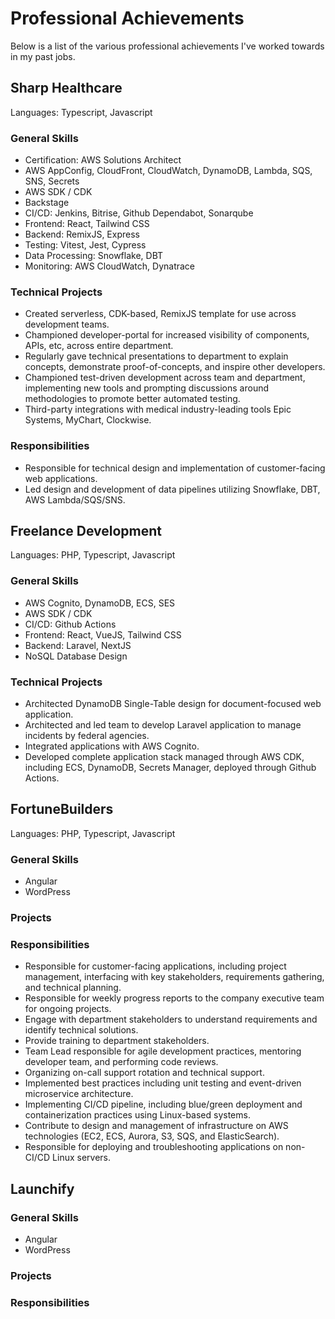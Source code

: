 # Professional Achievements

Below is a list of the various professional achievements I've worked towards in my past jobs.


## Sharp Healthcare
Languages: Typescript, Javascript

### General Skills
* Certification: AWS Solutions Architect
* AWS AppConfig, CloudFront, CloudWatch, DynamoDB, Lambda, SQS, SNS, Secrets
* AWS SDK / CDK
* Backstage
* CI/CD: Jenkins, Bitrise, Github Dependabot, Sonarqube
* Frontend: React, Tailwind CSS
* Backend: RemixJS, Express
* Testing: Vitest, Jest, Cypress
* Data Processing: Snowflake, DBT
* Monitoring: AWS CloudWatch, Dynatrace

### Technical Projects
* Created serverless, CDK-based, RemixJS template for use across development teams.
* Championed developer-portal for increased visibility of components, APIs, etc, across entire department.
* Regularly gave technical presentations to department to explain concepts, demonstrate proof-of-concepts, and inspire other developers.
* Championed test-driven development across team and department, implementing new tools and prompting discussions around methodologies to promote better automated testing.
* Third-party integrations with medical industry-leading tools Epic Systems, MyChart, Clockwise.

### Responsibilities
* Responsible for technical design and implementation of customer-facing web applications.
* Led design and development of data pipelines utilizing Snowflake, DBT, AWS Lambda/SQS/SNS.

## Freelance Development
Languages: PHP, Typescript, Javascript

### General Skills
* AWS Cognito, DynamoDB, ECS, SES
* AWS SDK / CDK
* CI/CD: Github Actions
* Frontend: React, VueJS, Tailwind CSS
* Backend: Laravel, NextJS
* NoSQL Database Design

### Technical Projects
* Architected DynamoDB Single-Table design for document-focused web application.
* Architected and led team to develop Laravel application to manage incidents by federal agencies. 
* Integrated applications with AWS Cognito.
* Developed complete application stack managed through AWS CDK, including ECS, DynamoDB, Secrets Manager, deployed through Github Actions.

## FortuneBuilders
Languages: PHP, Typescript, Javascript

### General Skills
* Angular
* WordPress

### Projects

### Responsibilities
* Responsible for customer-facing applications, including project management, interfacing with key stakeholders, requirements gathering, and technical planning.
* Responsible for weekly progress reports to the company executive team for ongoing projects.
* Engage with department stakeholders to understand requirements and identify technical solutions.
* Provide training to department stakeholders.
* Team Lead responsible for agile development practices, mentoring developer team, and performing code reviews.
* Organizing on-call support rotation and technical support. 
* Implemented best practices including unit testing and event-driven microservice architecture.
* Implementing CI/CD pipeline, including blue/green deployment and containerization practices using Linux-based systems.
* Contribute to design and management of infrastructure on AWS technologies (EC2, ECS, Aurora, S3, SQS, and ElasticSearch). 
* Responsible for deploying and troubleshooting applications on non-CI/CD Linux servers.

## Launchify

### General Skills
* Angular
* WordPress

### Projects

### Responsibilities
